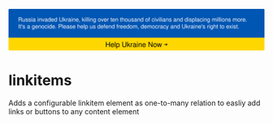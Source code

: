 ![SWUbanner](https://raw.githubusercontent.com/vshymanskyy/StandWithUkraine/main/banner2.svg)

# linkitems
Adds a configurable linkitem element as one-to-many relation to easliy add links or buttons to any content element
